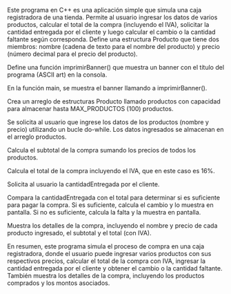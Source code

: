 Este programa en C++ es una aplicación simple que simula una caja registradora de una tienda. Permite al usuario ingresar los datos de varios productos, calcular el total de la compra (incluyendo el IVA), solicitar la cantidad entregada por el cliente y luego calcular el cambio o la cantidad faltante según corresponda.
Define una estructura Producto que tiene dos miembros: nombre (cadena de texto para el nombre del producto) y precio (número decimal para el precio del producto).

Define una función imprimirBanner() que muestra un banner con el título del programa (ASCII art) en la consola.

En la función main, se muestra el banner llamando a imprimirBanner().

Crea un arreglo de estructuras Producto llamado productos con capacidad para almacenar hasta MAX_PRODUCTOS (100) productos.

Se solicita al usuario que ingrese los datos de los productos (nombre y precio) utilizando un bucle do-while. Los datos ingresados se almacenan en el arreglo productos.

Calcula el subtotal de la compra sumando los precios de todos los productos.

Calcula el total de la compra incluyendo el IVA, que en este caso es 16%.

Solicita al usuario la cantidadEntregada por el cliente.

Compara la cantidadEntregada con el total para determinar si es suficiente para pagar la compra. Si es suficiente, calcula el cambio y lo muestra en pantalla. Si no es suficiente, calcula la falta y la muestra en pantalla.

Muestra los detalles de la compra, incluyendo el nombre y precio de cada producto ingresado, el subtotal y el total (con IVA).

En resumen, este programa simula el proceso de compra en una caja registradora, donde el usuario puede ingresar varios productos con sus respectivos precios, calcular el total de la compra con IVA, ingresar la cantidad entregada por el cliente y obtener el cambio o la cantidad faltante. También muestra los detalles de la compra, incluyendo los productos comprados y los montos asociados.




